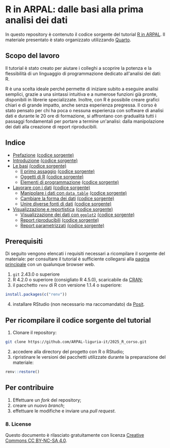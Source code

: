 # R in ARPAL: dalle basi alla prima analisi dei dati

In questo repository è contenuto il codice sorgente del tutorial [R in
ARPAL](https://arpal-liguria-it.github.io/2025_R_corso/). Il materiale
presentato è stato organizzato utilizzando [Quarto](https://quarto.org/).

## Scopo del lavoro

Il tutorial è stato creato per aiutare i colleghi a scoprire la potenza e la
flessibilità di un linguaggio di programmazione dedicato all'analisi dei dati:
R.

R è una scelta ideale perché permette di iniziare subito a eseguire analisi
semplici, grazie a una sintassi intuitiva e a numerose funzioni già pronte,
disponibili in librerie specializzate. Inoltre, con R è possibile creare grafici
chiari e di grande impatto, anche senza esperienza pregressa. Il corso è stato
pensato per chi ha poca o nessuna esperienza con software di analisi dati e
durante le 20 ore di formazione, si affrontano con gradualità tutti i passaggi
fondamentali per portare a termine un'analisi: dalla manipolazione dei dati alla
creazione di report riproducibili.

## Indice

- [Prefazione](https://arpal-liguria-it.github.io/2025_R_corso/) [(codice sorgente)](https://github.com/ARPAL-liguria-it/2025_R_corso/blob/main/index.qmd)
- [Introduzione](https://arpal-liguria-it.github.io/2025_R_corso/intro.html) [(codice sorgente)](https://github.com/ARPAL-liguria-it/2025_R_corso/blob/main/intro.qmd)
- [Le basi](https://arpal-liguria-it.github.io/2025_R_corso/basics.html) [(codice sorgente)](https://github.com/ARPAL-liguria-it/2025_R_corso/blob/main/basics.qmd)
    - [Il primo assaggio](https://arpal-liguria-it.github.io/2025_R_corso/start.html) [(codice sorgente)](https://github.com/ARPAL-liguria-it/2025_R_corso/blob/main/start.qmd)
    - [Oggetti di R](https://arpal-liguria-it.github.io/2025_R_corso/objects.html) [(codice sorgente)](https://github.com/ARPAL-liguria-it/2025_R_corso/blob/main/start.qmd)
    - [Elementi di programmazione](https://arpal-liguria-it.github.io/2025_R_corso/coding.html) [(codice sorgente)](https://github.com/ARPAL-liguria-it/2025_R_corso/blob/main/coding.qmd)
- [Lavorare con i dati](https://arpal-liguria-it.github.io/2025_R_corso/transform.html) [(codice sorgente)](https://github.com/ARPAL-liguria-it/2025_R_corso/blob/main/transform.qmd)
    - [Manipolare i dati con `data table`](https://arpal-liguria-it.github.io/2025_R_corso/datatable.html) [(codice sorgente)](https://github.com/ARPAL-liguria-it/2025_R_corso/blob/main/datatable.qmd)
    - [Cambiare la forma dei dati](https://arpal-liguria-it.github.io/2025_R_corso/reshape.html) [(codice sorgente)](https://github.com/ARPAL-liguria-it/2025_R_corso/blob/main/reshape.qmd)
    - [Unire diverse fonti di dati](https://arpal-liguria-it.github.io/2025_R_corso/join.html) [(codice sorgente)](https://github.com/ARPAL-liguria-it/2025_R_corso/blob/main/join.qmd)
- [Visualizzazione e reportistica](https://arpal-liguria-it.github.io/2025_R_corso/reports.html) [(codice sorgente)](https://github.com/ARPAL-liguria-it/2025_R_corso/blob/main/reports.qmd)
    - [Visualizzazione dei dati con `ggplot2`](https://arpal-liguria-it.github.io/2025_R_corso/ggplot2.html) [(codice sorgente)](https://github.com/ARPAL-liguria-it/2025_R_corso/blob/main/ggplot2.qmd)
    - [Report riproducibili](https://arpal-liguria-it.github.io/2025_R_corso/quarto.html) [(codice sorgente)](https://github.com/ARPAL-liguria-it/2025_R_corso/blob/main/quarto.qmd)
    - [Report parametrizzati](https://arpal-liguria-it.github.io/2025_R_corso/dynamic.html) [(codice sorgente)](https://github.com/ARPAL-liguria-it/2025_R_corso/blob/main/dynamic.qmd)

## Prerequisiti

Di seguito vengono elencati i requisiti necessari a ricompilare il sorgente del materiale: per consultare il tutorial è sufficiente collegarsi alla [pagina principale](https://arpal-liguria-it.github.io/2025_R_corso/) con un qualunque browser web.

1. `git` 2.43.0 o superiore
2. R 4.2.0 o superiore (consigliato R 4.5.0), scaricabile da [CRAN](https://cran.r-project.org/);
3. il pacchetto `renv` di R con versione 1.1.4 o superiore:

  ```r
  install.packages(c("renv"))
  ```

4. installare RStudio (non necessario ma raccomandato) da [Posit](https://posit.co/downloads/).

## Per ricompilare il codice sorgente del tutorial

1. Clonare il repository:

  ```bash
  git clone https://github.com/ARPAL-liguria-it/2025_R_corso.git
  ```
2. accedere alla directory del progetto con R o RStudio;
3. ripristinare le versioni dei pacchetti utilizzate durante la preparazione del materiale:

  ```r
  renv::restore()
  ```

## Per contribuire

1. Effettuare un *fork* del repository;
2. creare un nuovo *branch*;
3. effettuare le modifiche e inviare una *pull request*.

### 8. **License**

Questo documento è rilasciato gratuitamente con licenza [Creative Commons CC BY-NC-SA 4.0](https://creativecommons.org/licenses/by-nc-sa/4.0/deed.it).
